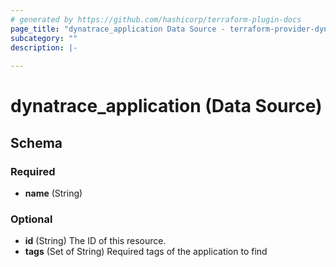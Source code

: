 ```yaml
---
# generated by https://github.com/hashicorp/terraform-plugin-docs
page_title: "dynatrace_application Data Source - terraform-provider-dynatrace"
subcategory: ""
description: |-
  
---
```


# dynatrace_application (Data Source)





<!-- schema generated by tfplugindocs -->
## Schema

### Required

- **name** (String)

### Optional

- **id** (String) The ID of this resource.
- **tags** (Set of String) Required tags of the application to find


